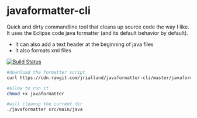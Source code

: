 # javaformatter-cli
Quick and dirty commandline tool that cleans up source code the way I like.
It uses the  Eclipse code java formatter (and its default behavior by default).
- It can also add a text header at the beginning of java files
- It also formats xml files

[![Build Status](https://travis-ci.org/jrialland/javaformatter-cli.svg)](https://travis-ci.org/jrialland/javaformatter-cli)



```sh
#download the formatter script
curl https://cdn.rawgit.com/jrialland/javaformatter-cli/master/javaformatter.sh > javaformatter

#allow to run it
chmod +x javaformatter

#will cleanup the current dir
./javaformatter src/main/java
```

